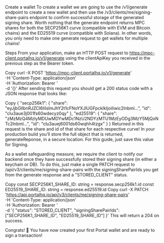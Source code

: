 Create a wallet
To create a wallet we are going to use the /v1/generate endpoint to create a new wallet and then use the /v3/clients/me/signing-share-pairs endpoint to confirm successful storage of the generated signing share. Worth nothing that the generate endpoint returns MPC shares for both the SECP256K1 curve (compatible with EVM and Bitcoin chains) and the ED25519 curve (compatible with Solana). In other words, you only need to make one generate request to get wallets for multiple chains!

Steps
From your application, make an HTTP POST request to https://mpc-client.portalhq.io/v1/generate using the clientApiKey you received in the previous step as the Bearer token.

Copy
curl -X POST 'https://mpc-client.portalhq.io/v1/generate' \
    -H 'Content-Type: application/json' \
    -H 'Authorization: Bearer <clientApiKey>' \
    -d '{}'
After sending this request you should get a 200 status code with a JSON response that looks like:

Copy
{
    "secp256k1": {
        "share": "eyJjbGllbnRJZCI6IiIsImJhY2t1cFNoYXJlUGFpcklkIjoiIiwic2lnbml...",
        "id": "clu3aue3j001fs60wdecyz0qy"
    },
    "ed25519": {
        "share": "zMzMzQ4MzIyMDUwMDYwMDc1NzU2NDYzMTU1MzEyODg3MzY5MjQxNTc2lnbml...",
        "id": "clu3auej6001ds60wqhh4tzgx"
    }
}
Returned in this request is the share and id of that share for each respective curve! In your production build you’ll store the full object that is returned, generateReponse, in a secure location. For this guide, just save this value for Signing. 

As a wallet safeguarding measure, we require the client to notify our backend once they have successfully stored their signing share (in either a keychain or DB). To do this, just make a single PATCH request to /api/v3/clients/me/signing-share-pairs with the signingSharePairIds you get from the generate response and a "STORED_CLIENT" status.

Copy
const SECP256K1_SHARE_ID: string = response.secp256k1.id
const ED25519_SHARE_ID: string = response.ed25519.id
Copy
curl -X PATCH 'https://api.portalhq.io/api/v3/clients/me/signing-share-pairs' \
    -H 'Content-Type: application/json' \
    -H 'Authorization: Bearer <clientApiKey>' \
    -d '{
      "status": "STORED_CLIENT",
      "signingSharePairIds": ["SECP256K1_SHARE_ID", "ED25519_SHARE_ID"]
    }'
This will return a 204 on success.

Congrats! 🎉 You have now created your first Portal wallet and are ready to sign a transaction!